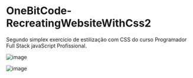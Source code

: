 # OneBitCode-RecreatingWebsiteWithCss2
Segundo simplex exercício de estilização com CSS do curso Programador Full Stack javaScript Profissional.

![image](https://user-images.githubusercontent.com/65515537/157279554-2c7a9851-de04-45d5-a332-bf90312adc11.png)

![image](https://user-images.githubusercontent.com/65515537/157279615-83363540-0ee0-4d7b-b143-bf5b2d7ca92e.png)
